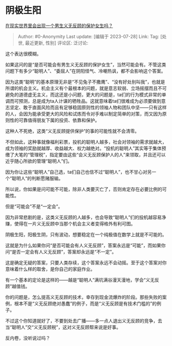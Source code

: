 # 阴极生阳
[在现实世界里会出现一个男生义无反顾的保护女生吗？](https://www.zhihu.com/question/548990931/answer/3090005456)

> Author: #0-Anonymity
> Last update: [编辑于 2023-07-28]
> Link:
> Tag: [处世, 最近更新, 性别]
> 评论区:
> 泛讨论:

这个表达很模糊。

如果这问的是“是否可能会有男生义无反顾的保护女生”，当然可能会有。不管这类问题下有多少“聪明人”、“委屈人”在阴阳怪气、冷嘲热讽，都不会影响这个答案。

因为这类“聪明”的基本原理无非是“不见兔子不撒鹰”、“没有好处别叫我”，也就是所谓的机会主义。机会主义有个最根本的问题，就是意志软弱、立场摇摆而且不可避免的道德虚无主义，而这还是小问题，更大的问题是，ta们的行为模式非常的单调而可预测，总是成为ta人计谋的牺牲品。这就意味着ta们很难成为必须要做到意志坚定、敢于直面风险而且有足够稳固原则性的领袖人物和团队中坚——只有这样的人，会因为能承受更大的风险和试炼而令对手难以制定简单的对策，而又因为原则性的可靠值得朋友下属的投资、依靠和保护。

这种人不死绝，这类“义无反顾提供保护”的事的可能性就不会清零。

不但如此，这种事就像福利彩票，投机的聪明人越多，社会对领袖的需求就越大，成为领袖的奖励就越厚、收益越大、权力越绝对。“投机的聪明人”其实等于集体预缴了大笔的“管理税”，指定要由这些“会义无反顾保护人的人”来领取，并且还可以近乎随心所欲的管理“聪明人”们。

因为你让这些“聪明人”自己选，ta们自己也信不过“聪明人”，也不甘心对另一个“聪明人“的判断愿赌服输。

所以说，你如果是问可能不可能，除非人类要灭亡了，否则肯定存在必要比例的可能性。

但是“可能会”不是“一定会”。

因为非常悲剧的是，这类义无反顾的人越多，也会导致“聪明人”们的投机越容易净赚，使得在一片义无反顾中当那个机会主义者变得格外有利可图。

阴极生阳，阳极生阴，只有波动，想要稳定在一个纯极值在数学上就是不可能的。

这就是为什么如果你问“是否可能会有人义无反顾”，答案永远是“可能”，而如果你问“是否一定会有人义无反顾”，答案却永远是“不一定”。

这是确定无疑的答案，只要人类存续，这个答案永远不会动摇。至于这个答案对你意味着什么样的取舍，是你自己的家庭作业。

有一个基本的定论是这样的——越是“聪明人”满坑满谷漫天漫地，学会“义无反顾”越值钱。

你的问题是，怎么提高义无反顾的技术，幸存到现金流爆炸的阶段。那些失败的案例，根本不是“义无反顾绝对愚蠢”的例子，而是“义无反顾是有技术门槛的”的例子。

不过这个你知道就好了，不要到处去广播——多一点人退出义无反顾的竞争，去当“聪明人”交“义无反顾税”，这对义无反顾帮来说是好事。

反内卷，没听说过吗？